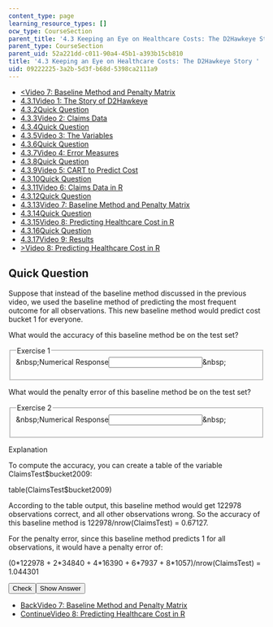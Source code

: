 ```yaml
---
content_type: page
learning_resource_types: []
ocw_type: CourseSection
parent_title: '4.3 Keeping an Eye on Healthcare Costs: The D2Hawkeye Story '
parent_type: CourseSection
parent_uid: 52a221dd-c011-90a4-45b1-a393b15cb810
title: '4.3 Keeping an Eye on Healthcare Costs: The D2Hawkeye Story '
uid: 09222225-3a2b-5d3f-b68d-5398ca2111a9
---
```

<ul class="navigation pagination"><li id="top_bck_btn"><a href="./resolveuid/9f0c19816b4e786a4cb964211da05bf8"><<span>Video 7: Baseline Method and Penalty Matrix</span></a></li><li id="flp_btn_1"><a href="./resolveuid/52a221ddc01190a445b1a393b15cb810">4.3.1<span>Video 1: The Story of D2Hawkeye</span></a></li><li id="flp_btn_2"><a href="./resolveuid/b553ee70b40ede789660c10e2ec8c8fd">4.3.2<span>Quick Question</span></a></li><li id="flp_btn_3"><a href="./resolveuid/58916a03dd9252257d4729cceb2a1a43">4.3.3<span>Video 2: Claims Data</span></a></li><li id="flp_btn_4"><a href="./resolveuid/846cd84533f96c0269a8260e985eeaf7">4.3.4<span>Quick Question</span></a></li><li id="flp_btn_5"><a href="./resolveuid/f5fa573c282cd989480a6234fdec7162">4.3.5<span>Video 3: The Variables</span></a></li><li id="flp_btn_6"><a href="./resolveuid/9d93302ec36ebcf9c1a5286d0ec673ee">4.3.6<span>Quick Question</span></a></li><li id="flp_btn_7"><a href="./resolveuid/d35731b01c7f78102382bc22abd10118">4.3.7<span>Video 4: Error Measures</span></a></li><li id="flp_btn_8"><a href="./resolveuid/c679795eed4f1bd8079e7f008721cf38">4.3.8<span>Quick Question</span></a></li><li id="flp_btn_9"><a href="./resolveuid/41da33e58a10b265e28e4f6bd320913a">4.3.9<span>Video 5: CART to Predict Cost</span></a></li><li id="flp_btn_10"><a href="./resolveuid/f24d4a21a158ad7db107ecfb64ec198f">4.3.10<span>Quick Question</span></a></li><li id="flp_btn_11"><a href="./resolveuid/b189783b0ca7287f248b0339ea5afbeb">4.3.11<span>Video 6: Claims Data in R</span></a></li><li id="flp_btn_12"><a href="./resolveuid/954c1e9daed9ccd165dd85e2287df612">4.3.12<span>Quick Question</span></a></li><li id="flp_btn_13"><a href="./resolveuid/9f0c19816b4e786a4cb964211da05bf8">4.3.13<span>Video 7: Baseline Method and Penalty Matrix</span></a></li><li id="flp_btn_14" class="button_selected"><a href="./resolveuid/092222253a2b5d3fb68d5398ca2111a9">4.3.14<span>Quick Question</span></a></li><li id="flp_btn_15"><a href="./resolveuid/42af8e9a43f3ab0e231be7ab1d08c0ca">4.3.15<span>Video 8: Predicting Healthcare Cost in R</span></a></li><li id="flp_btn_16"><a href="./resolveuid/2f9da0d0e4ef29ad6861c462ec145784">4.3.16<span>Quick Question</span></a></li><li id="flp_btn_17"><a href="./resolveuid/bc9ba16df4b1d68bb2a3dfc6700cfac3">4.3.17<span>Video 9: Results</span></a></li><li id="top_continue_btn"><a href="./resolveuid/42af8e9a43f3ab0e231be7ab1d08c0ca">><span>Video 8: Predicting Healthcare Cost in R</span></a></li></ul><h2 class="subhead">Quick Question</h2><div class="self_assessment">
<p display_name="Quick Question" url_name="Quick_Question_351">Suppose that instead of the baseline method discussed in the previous video, we used the baseline method of predicting the most frequent outcome for all observations. This new baseline method would predict cost bucket 1 for everyone. </p>
<div id="Q1_div" class="problem_question"><p display_name="Quick Question" url_name="Quick_Question_352">What would the accuracy of this baseline method be on the test set?</p><fieldset><legend class="visually-hidden">Exercise 1</legend><div class="choice"><label id="Q1_label"><span id="Q1_aria_status" tabindex="-1" class="visually-hidden">&amp;nbsp;</span><span class="visually-hidden">Numerical Response</span><input type="text" id="Q1_input" value="" onkeypress="numericTypedOrDropDownSelected(1)" class="problem_text_input" /><input type="hidden" id="Q1_ans" value="0.67127" /><input type="hidden" id="Q1_tolerance" value="0.01" /><span id="Q1_normal_status" class="nostatus" aria-hidden="true">&amp;nbsp;</span></label></div><p id="S1_ans" tabindex="-1" class="problem_answer"></p></fieldset></div><div id="Q2_div" class="problem_question"><p display_name="Quick Question" url_name="Quick_Question_354">What would the penalty error of this baseline method be on the test set?</p><fieldset><legend class="visually-hidden">Exercise 2</legend><div class="choice"><label id="Q2_label"><span id="Q2_aria_status" tabindex="-1" class="visually-hidden">&amp;nbsp;</span><span class="visually-hidden">Numerical Response</span><input type="text" id="Q2_input" value="" onkeypress="numericTypedOrDropDownSelected(2)" class="problem_text_input" /><input type="hidden" id="Q2_ans" value="1.044301" /><input type="hidden" id="Q2_tolerance" value="0.01" /><span id="Q2_normal_status" class="nostatus" aria-hidden="true">&amp;nbsp;</span></label></div><p id="S2_ans" tabindex="-1" class="problem_answer"></p></fieldset></div><div id="S1_div" class="problem_solution" tabindex="-1" display_name="Quick Question" url_name="Quick_Question_356">
<div class="detailed-solution">
<p>Explanation</p>
<p>To compute the accuracy, you can create a table of the variable ClaimsTest$bucket2009:</p>
<p>table(ClaimsTest$bucket2009)</p>
<p>According to the table output, this baseline method would get 122978 observations correct, and all other observations wrong. So the accuracy of this baseline method is 122978/nrow(ClaimsTest) = 0.67127.</p>
<p>For the penalty error, since this baseline method predicts 1 for all observations, it would have a penalty error of:</p>
<p>(0*122978 + 2*34840 + 4*16390 + 6*7937 + 8*1057)/nrow(ClaimsTest) = 1.044301</p>
</div>
</div><div class="action"><button id="Q1_button" onclick="checkAnswer({1: 'numerical', 2: 'numerical'})" class="problem_mo_button">Check</button><button id="Q1_button_show" onclick="showHideSolution({1: 'numerical', 2: 'numerical'}, 1, [1])" class="problem_mo_button">Show Answer</button></div></div><ul class="navigation progress"><li id="bck_btn"><a href="./resolveuid/9f0c19816b4e786a4cb964211da05bf8">Back<span>Video 7: Baseline Method and Penalty Matrix</span></a></li><li id="continue_btn"><a href="./resolveuid/42af8e9a43f3ab0e231be7ab1d08c0ca">Continue<span>Video 8: Predicting Healthcare Cost in R</span></a></li></ul>